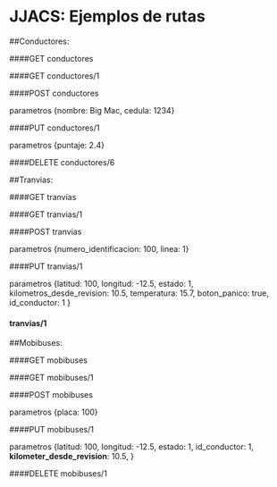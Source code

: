 # JJACS: Ejemplos de rutas



##Conductores:

####GET conductores

####GET conductores/1

####POST conductores


parametros {nombre: Big Mac, cedula: 1234}


####PUT conductores/1


parametros {puntaje: 2.4}


####DELETE conductores/6


##Tranvias:

####GET tranvias

####GET tranvias/1

####POST tranvias


parametros {numero_identificacion: 100, linea: 1}

####PUT tranvias/1


parametros {latitud: 100, longitud: -12.5, estado: 1, kilometros_desde_revision: 10.5, temperatura: 15.7, boton_panico: true, id_conductor: 1  }

#### tranvias/1


##Mobibuses:


####GET mobibuses

####GET mobibuses/1

####POST mobibuses


parametros {placa: 100}

####PUT mobibuses/1


parametros {latitud: 100, longitud: -12.5, estado: 1, id_conductor: 1, **kilometer_desde_revision**: 10.5, }

####DELETE mobibuses/1



